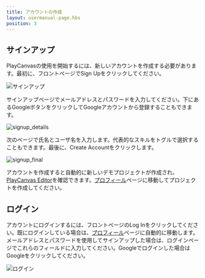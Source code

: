 ```yaml
---
title: アカウントの作成
layout: usermanual-page.hbs
position: 3
---
```


## サインアップ

PlayCanvasの使用を開始するには、新しいアカウントを作成する必要があります。最初に、フロントページでSign Upをクリックしてください。

![サインアップ][1]

サインアップページでメールアドレスとパスワードを入力してください。下にあるGoogleボタンをクリックしてGoogleアカウントから登録することもできます。

![signup_details][2]

次のページで氏名とユーザ名を入力します。代表的なスキルをトグルで選択することもできます。最後に、Create Accountをクリックします。

![signup_final][3]

アカウントを作成すると自動的に新しいデモプロジェクトが作成され、[PlayCanvas Editor][4]を確認できます。[プロフィール][5]ページに移動してプロジェクトを作成してください。

## ログイン

アカウントにログインするには、フロントページのLog Inをクリックしてください。既にログインしている場合は、[プロフィール][5]ページに自動的に移動します。メールアドレスとパスワードを使用してサインアップした場合は、ログインページでこれらのフィールドに入力してください。Googleでログインした場合はGoogleをクリックしてください。

![ログイン][7]

[1]: /images/user-manual/creating-account/signup.png
[2]: /images/user-manual/creating-account/signup_details.png
[3]: /images/user-manual/creating-account/signup_final.png
[4]: /user-manual/designer/
[5]: /user-manual/profile/
[6]: https://login.playcanvas.com/persona_deprecated
[7]: /images/user-manual/creating-account/login.png


